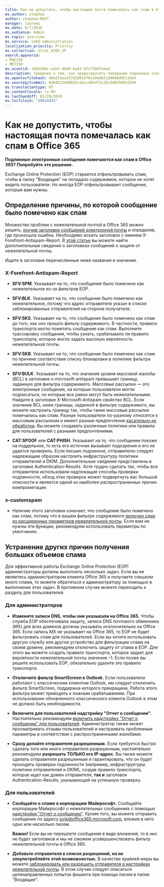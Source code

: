 ```yaml
---
title: Как не допустить, чтобы настоящая почта помечалась как спам в Office 365
ms.author: stephow
author: stephow-MSFT
manager: laurawi
ms.date: 6/7/2018
ms.audience: Admin
ms.topic: overview
ms.service: o365-administration
localization_priority: Priority
ms.collection: Strat_O365_IP
search.appverid:
- MOE150
- MET150
ms.assetid: 34823bbc-a3e3-4949-ba42-97c73997eeed
description: Сведения о том, как предотвратить попадание подлинных сообщений в папку нежелательной почты и не допустить, чтобы они помечались как спам в Office 365.
ms.openlocfilehash: 4da27aea157d3d816f8ce9a9631dd608dd5cd164
ms.sourcegitcommit: 03b9221d9885bcde1cdb5df2c2dc5d835802d299
ms.translationtype: HT
ms.contentlocale: ru-RU
ms.lasthandoff: 01/29/2019
ms.locfileid: "29614433"
---
```

# <a name="how-to-prevent-real-email-from-being-marked-as-spam-in-office-365"></a>Как не допустить, чтобы настоящая почта помечалась как спам в Office 365

 **Подлинные электронные сообщения помечаются как спам в Office 365? Попробуйте это решение.**
  
Exchange Online Protection (EOP) старается отфильтровывать спам, чтобы в папку "Входящие" не попадало содержимое, которое не хотят видеть пользователи. Но иногда EOP отфильтровывает сообщения, которые вам нужны.
  
## <a name="determine-the-reason-why-the-message-was-marked-as-spam"></a>Определение причины, по которой сообщение было помечено как спам

Множество проблем с нежелательной почтой в Office 365 можно решить, [изучив заголовки сообщений электронной почты](https://support.office.com/article/cd039382-dc6e-4264-ac74-c048563d212c) и определив, где произошла ошибка. Необходимо искать заголовок с именем X-Forefront-Antispam-Report. В [этой статье](https://technet.microsoft.com/library/dn205071%28v=exchg.150%29.aspx) вы можете найти дополнительные сведения о заголовках сообщений о защите от нежелательной почты.
  
Ищите в заголовке перечисленные ниже названия и значения.
  
### <a name="x-forefront-antispam-report"></a>X-Forefront-Antispam-Report

- **SFV:SPM**. Указывает на то, что сообщение было помечено как нежелательное из-за фильтров EOP. 

- **SFV:BLK**. Указывает на то, что сообщение было помечено как нежелательное, потому что адрес отправителя указан в списке заблокированных отправителей на стороне получателя. 
    
- **SFV:SKS**. Указывает на то, что сообщение было помечено как спам до того, как оно прошло фильтр содержимого. В частности, правило транспорта могло пометить сообщение как спам. Выполните трассировку сообщения, чтобы узнать, срабатывало ли правило транспорта, которое могло задать высокую вероятность нежелательной почты. 
    
- **SFV:SKB**. Указывает на то, что сообщение было помечено как спам по причине соответствия списку блокировки в политике фильтра нежелательной почты. 
    
- **SFV:BULK**. Указывает на то, что значение уровня массовой жалобы (BCL) в заголовке x-microsoft-antispam превышает границу, заданную для фильтра содержимого. Массовые рассылки — это электронные сообщения, на которые пользователи могли подписаться, но которые все равно могут быть нежелательными. Найдите в заголовке X-Microsoft-Antispam свойство BCL. Если значение BCL ниже границы, заданной в фильтре содержимого, вы можете настроить границу так, чтобы такие массовые рассылки помечались как спам. Разные пользователи по-разному относятся к массовым рассылкам и имеют разные предпочтения [касательно их обработки](https://docs.microsoft.com/ru-RU/office365/SecurityCompliance/bulk-complaint-level-values). Вы можете создавать различные политики или правила для пользователей с разными предпочтениями.
    
- **CAT:SPOOF** или **CAT:PHISH**. Указывает на то, что сообщение похоже на поддельное, то есть его источник вызывает подозрения и его не удается проверить. Если письмо подлинное, отправителю следует надлежащим образом настроить инфраструктуру политики отправителей и DKIM. Дополнительные сведения представлены в заголовке Authentication-Results. Хотя трудно сделать так, чтобы все отправители использовали надлежащие способы проверки подлинности, обход этих проверок может подвергнуть вас большой опасности и является одной из наиболее распространенных причин компрометации. 
    
### <a name="x-customspam"></a>x-customspam

- Наличие этого заголовка означает, что сообщение было помечено как спам, потому что в вашем фильтре содержимого [включен один из расширенных параметров нежелательной почты](https://technet.microsoft.com/library/jj200750%28v=exchg.150%29.aspx). Если вам не нужны эти функции, рекомендуем использовать параметры по умолчанию. 
    
## <a name="solutions-to-additional-causes-of-too-much-spam"></a>Устранение других причин получения больших объемов спама

Для эффективной работы Exchange Online Protection (EOP) администраторы должны выполнить несколько задач. Если вы не являетесь администратором клиента Office 365 и получаете слишком много спама, то можете обратиться к администратору за помощью в выполнении этих задач. В противном случае можете переходить к разделу для пользователей.
  
### <a name="for-admins"></a>Для администраторов

- **Измените записи DNS, чтобы они указывали на Office 365.** Чтобы служба EOP обеспечивала защиту, записи DNS почтового обменника (MX) для всех доменов должны указывать исключительно на Office 365. Если запись MX не указывает на Office 365, то EOP не будет фильтровать спам для пользователей. Если вы хотите использовать другую службу или другое устройство для фильтрации спама на своем домене, рекомендуем отключить защиту от спама в EOP. Для этого вы можете создать правило транспорта, которое задает для вероятности нежелательной почты значение –1. Если позже вы решите использовать EOP, обязательно удалите это правило транспорта. 
    
- **Отключите фильтр SmartScreen в Outlook.** Если пользователи работают с классическим клиентом Outlook, им следует отключить фильтр SmartScreen, поддержка которого прекращена. Работа этого фильтра может приводить к ложным срабатываниям. При использовании обновленного классического клиента Outlook в этом не должно быть необходимости. 
    
- **Включите для пользователей надстройку "Отчет о сообщении".** Настоятельно рекомендуем [включить надстройку "Отчет о сообщении" для пользователей](enable-the-report-message-add-in.md). Администратор также может просматривать отзывы пользователей и настраивать проблемные параметры в соответствии с распространенными жалобами.
    
- **Сразу делайте отправителя разрешенным.** Если требуется быстро сделать того или иного отправителя разрешенным, настоятельно рекомендуем **разрешать ТОЛЬКО его IP-адрес**. Вы также можете сделать отправителя разрешенным и гарантировать, что он будет проходить проверки подлинности (например, инфраструктуры политики отправителей и DKIM), создав правило транспорта, которое ищет как домен отправителя, **так и** заголовок Authentication-Results, указывающий на успешную проверку. 
    
### <a name="for-users"></a>Для пользователей

- **Сообщайте о спаме в корпорацию Майкрософт.** Сообщайте корпорации Майкрософт о нежелательных сообщениях с помощью [надстройки "Отчет о сообщении"](https://support.office.com/article/b5caa9f1-cdf3-4443-af8c-ff724ea719d2). Кроме того, вы можете отправить сообщение по адресу junk@office365.microsoft.com, вложив в него одно или несколько писем.
    
    **Важно!** Если вы не перешлете сообщения в виде вложений, то в них не будет заголовков и мы не сможем усовершенствовать фильтр нежелательной почты в Office 365. 
    
- **Добавьте отправителя в список разрешений, но не злоупотребляйте этой возможностью.** В качестве крайней меры вы можете [заблокировать или разрешить отправителя в настройках нежелательной почты](https://support.office.com/article/48c9f6f7-2309-4f95-9a4d-de987e880e46). В этом случае следует опасаться целенаправленных попыток фишинга при помощи писем в папке "Входящие".
